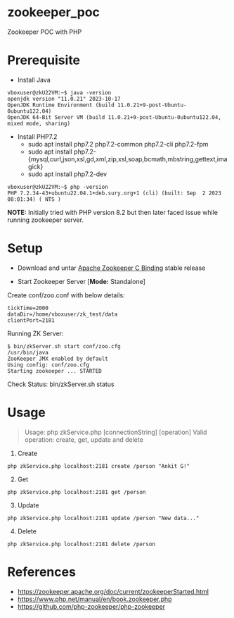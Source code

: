 # zookeeper_poc
Zookeeper POC with PHP

# Prerequisite
- Install Java
```
vboxuser@zkU22VM:~$ java -version
openjdk version "11.0.21" 2023-10-17
OpenJDK Runtime Environment (build 11.0.21+9-post-Ubuntu-0ubuntu122.04)
OpenJDK 64-Bit Server VM (build 11.0.21+9-post-Ubuntu-0ubuntu122.04, mixed mode, sharing)
```
- Install PHP7.2
  - sudo apt install php7.2 php7.2-common php7.2-cli php7.2-fpm
  - sudo apt install php7.2-{mysql,curl,json,xsl,gd,xml,zip,xsl,soap,bcmath,mbstring,gettext,imagick}
  - sudo apt install php7.2-dev
```
vboxuser@zkU22VM:~$ php -version
PHP 7.2.34-43+ubuntu22.04.1+deb.sury.org+1 (cli) (built: Sep  2 2023 08:01:34) ( NTS )
```
**NOTE:** Initially tried with PHP version 8.2 but then later faced issue while running zookeeper server.

# Setup

- Download and untar [Apache Zookeeper C Binding](https://zookeeper.apache.org/releases.html) stable release

- Start Zookeeper Server [**Mode:** Standalone] 

Create conf/zoo.conf with below details:
```
tickTime=2000
dataDir=/home/vboxuser/zk_test/data
clientPort=2181
```
Running ZK Server:
```
$ bin/zkServer.sh start conf/zoo.cfg 
/usr/bin/java
ZooKeeper JMX enabled by default
Using config: conf/zoo.cfg
Starting zookeeper ... STARTED
```
Check Status: bin/zkServer.sh status

# Usage

> Usage: php zkService.php [connectionString] [operation] Valid operation: create, get, update and delete

1. Create
```
php zkService.php localhost:2181 create /person "Ankit G!"
```

2. Get
```
php zkService.php localhost:2181 get /person
```

3. Update
```
php zkService.php localhost:2181 update /person "New data..."
```

4. Delete
```
php zkService.php localhost:2181 delete /person
```

# References
- https://zookeeper.apache.org/doc/current/zookeeperStarted.html
- https://www.php.net/manual/en/book.zookeeper.php
- https://github.com/php-zookeeper/php-zookeeper
